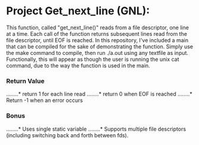 
# Project Get_next_line (GNL):

This function, called "get_next_line()" reads from a file descriptor, one line at a time. Each call of the function returns subsequent lines read from the file descriptor, until EOF is reached. In this repository, I've included a main that can be compiled for the sake of demonstrating the function. Simply use the make command to compile, then run ./a.out using any textfile as input. Functionally, this will appear as though the user is running the unix cat command, due to the way the function is used in the main. 

### Return Value
........* return 1 for each line read
........* return 0 when EOF is reached
........* Return -1 when an error occurs

### Bonus
........* Uses single static variable
........* Supports multiple file descriptors (including switching back and forth between fds). 
